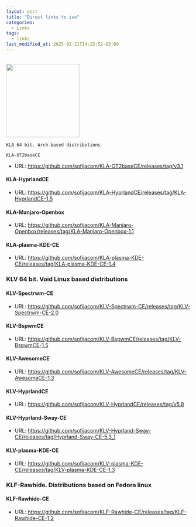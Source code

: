 ```yaml
---
layout: post
title: "Direct links to iso"
categories:
  - Links
tags:
  - links
last_modified_at: 2025-02-21T14:25:52-03:00
---
```


<a id="installation"></a>  
<img src="https://github.com/user-attachments/assets/7e1e2fa0-ab50-4901-a024-fe731fb44ab3" width="200"/>


<code>KLA 64 bit. Arch-based distributions</code> 

`KLA-OT2baseCE`
- URL: <https://github.com/sofijacom/KLA-OT2baseCE/releases/tag/v3.1>

#### KLA-HyprlandCE
- URL: <https://github.com/sofijacom/KLA-HyprlandCE/releases/tag/KLA-HyprlandCE-1.5>

#### KLA-Manjaro-Openbox
- URL: <https://github.com/sofijacom/KLA-Manjaro-Openbox/releases/tag/KLA-Manjaro-Openbox-1.1>

#### KLA-plasma-KDE-CE
- URL: <https://github.com/sofijacom/KLA-plasma-KDE-CE/releases/tag/KLA-plasma-KDE-CE-1.4>


### KLV 64 bit. Void Linux based distributions

#### KLV-Spectrwm-CE
- URL: <https://github.com/sofijacom/KLV-Spectrwm-CE/releases/tag/KLV-Spectrwm-CE-2.0>

#### KLV-BspwmCE
- URL: <https://github.com/sofijacom/KLV-BspwmCE/releases/tag/KLV-BspwmCE-1.5>

#### KLV-AwesomeCE
- URL: <https://github.com/sofijacom/KLV-AwesomeCE/releases/tag/KLV-AwesomeCE-1.3>

#### KLV-HyprlandCE
- URL: <https://github.com/sofijacom/KLV-HyprlandCE/releases/tag/v5.8>

#### KLV-Hyprland-Sway-CE
- URL: <https://github.com/sofijacom/KLV-Hyprland-Sway-CE/releases/tag/Hyprland-Sway-CE-5.3_1>

#### KLV-plasma-KDE-CE
- URL: <https://github.com/sofijacom/KLV-plasma-KDE-CE/releases/tag/KLV-plasma-KDE-CE-1.3>


### KLF-Rawhide. Distributions based on Fedora linux

#### KLF-Rawhide-CE
- URL: <https://github.com/sofijacom/KLF-Rawhide-CE/releases/tag/KLF-Rawhide-CE-1.2>

